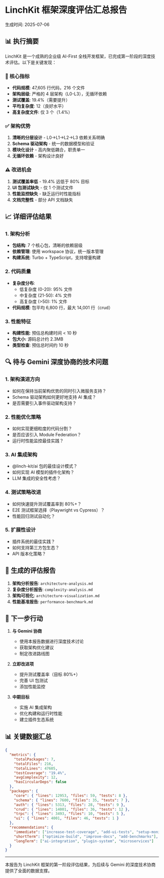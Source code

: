 # LinchKit 框架深度评估汇总报告

生成时间: 2025-07-06

## 📊 执行摘要

LinchKit 是一个成熟的企业级 AI-First 全栈开发框架，已完成第一阶段的深度技术评估。以下是关键发现：

### 🎯 核心指标
- **代码规模**: 47,605 行代码，216 个文件
- **架构层级**: 严格的 4 层架构（L0-L3），无循环依赖
- **测试覆盖**: 19.4%（需要提升）
- **平均复杂度**: 12（良好水平）
- **高复杂度文件**: 仅 3 个（1.4%）

### ✅ 架构优势
1. **清晰的分层设计** - L0→L1→L2→L3 依赖关系明确
2. **Schema 驱动架构** - 统一的数据模型和验证
3. **模块化设计** - 高内聚低耦合，职责单一
4. **无循环依赖** - 架构设计良好

### ⚠️ 改进机会
1. **测试覆盖率低** - 19.4% 远低于 80% 目标
2. **UI 包测试缺失** - 仅 1 个测试文件
3. **性能监控缺失** - 缺乏运行时性能指标
4. **文档完整性** - 部分 API 文档缺失

## 📈 详细评估结果

### 1. 架构分析
- **包结构**: 7 个核心包，清晰的依赖层级
- **依赖管理**: 使用 workspace 协议，统一版本管理
- **构建系统**: Turbo + TypeScript，支持增量构建

### 2. 代码质量
- **复杂度分布**:
  - 低复杂度 (0-20): 95% 文件
  - 中复杂度 (21-50): 4% 文件
  - 高复杂度 (>50): 1% 文件
- **代码规模**: 包平均 6,800 行，最大 14,001 行（crud）

### 3. 性能特征
- **构建性能**: 预估总构建时间 < 10 秒
- **包大小**: 源码总计约 2.3MB
- **类型检查**: 预估总时间约 10 秒

## 🔍 待与 Gemini 深度协商的技术问题

### 1. 架构演进方向
- 如何在保持当前架构优势的同时引入微服务支持？
- Schema 驱动架构如何更好地支持 AI 集成？
- 是否需要引入事件驱动架构支持？

### 2. 性能优化策略
- 如何实现更细粒度的代码分割？
- 是否应该引入 Module Federation？
- 运行时性能监控最佳实践？

### 3. AI 集成架构
- @linch-kit/ai 包的最佳设计模式？
- 如何实现 AI 模型的插件化架构？
- LLM 集成的安全性考虑？

### 4. 测试策略改进
- 如何快速提升测试覆盖率到 80%+？
- E2E 测试框架选择（Playwright vs Cypress）？
- 性能回归测试自动化？

### 5. 扩展性设计
- 插件系统的最佳实践？
- 如何支持第三方包生态？
- API 版本化策略？

## 📁 生成的评估报告

1. **架构分析报告**: `architecture-analysis.md`
2. **复杂度分析报告**: `complexity-analysis.md`
3. **架构可视化**: `architecture-visualization.md`
4. **性能基准报告**: `performance-benchmark.md`

## 🚀 下一步行动

1. **与 Gemini 协商**
   - 使用本报告数据进行深度技术讨论
   - 获取架构优化建议
   - 制定改进路线图

2. **立即改进项**
   - 提升测试覆盖率（目标 80%+）
   - 完善 UI 包测试
   - 添加性能监控

3. **中期目标**
   - 实施 AI 集成架构
   - 优化构建和运行时性能
   - 建立插件生态系统

## 📊 关键数据汇总

```json
{
  "metrics": {
    "totalPackages": 7,
    "totalFiles": 216,
    "totalLines": 47605,
    "testCoverage": "19.4%",
    "avgComplexity": 12,
    "hasCircularDeps": false
  },
  "packages": {
    "core": { "lines": 12953, "files": 59, "tests": 8 },
    "schema": { "lines": 7600, "files": 35, "tests": 7 },
    "auth": { "lines": 5313, "files": 28, "tests": 9 },
    "crud": { "lines": 14001, "files": 36, "tests": 12 },
    "trpc": { "lines": 3493, "files": 10, "tests": 5 },
    "ui": { "lines": 4001, "files": 46, "tests": 1 }
  },
  "recommendations": {
    "immediate": ["increase-test-coverage", "add-ui-tests", "setup-monitoring"],
    "shortTerm": ["optimize-build", "improve-docs", "add-benchmarks"],
    "longTerm": ["ai-integration", "plugin-system", "microservices"]
  }
}
```

---

本报告为 LinchKit 框架的第一阶段评估结果，为后续与 Gemini 的深度技术协商提供了全面的数据支撑。